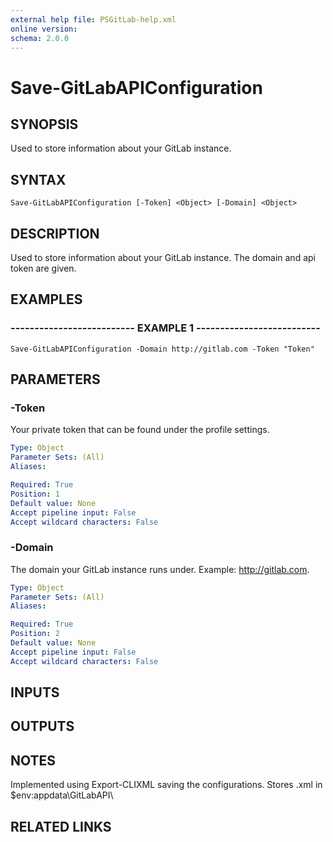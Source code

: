 ```yaml
---
external help file: PSGitLab-help.xml
online version: 
schema: 2.0.0
---
```


# Save-GitLabAPIConfiguration

## SYNOPSIS
Used to store information about your GitLab instance.

## SYNTAX

```
Save-GitLabAPIConfiguration [-Token] <Object> [-Domain] <Object>
```

## DESCRIPTION
Used to store information about your GitLab instance.
The domain and api token are given.

## EXAMPLES

### -------------------------- EXAMPLE 1 --------------------------
```
Save-GitLabAPIConfiguration -Domain http://gitlab.com -Token "Token"
```

## PARAMETERS

### -Token
Your private token that can be found under the profile settings.

```yaml
Type: Object
Parameter Sets: (All)
Aliases: 

Required: True
Position: 1
Default value: None
Accept pipeline input: False
Accept wildcard characters: False
```

### -Domain
The domain your GitLab instance runs under.
Example: http://gitlab.com.

```yaml
Type: Object
Parameter Sets: (All)
Aliases: 

Required: True
Position: 2
Default value: None
Accept pipeline input: False
Accept wildcard characters: False
```

## INPUTS

## OUTPUTS

## NOTES
Implemented using Export-CLIXML saving the configurations.
Stores .xml in $env:appdata\GitLabAPI\

## RELATED LINKS

